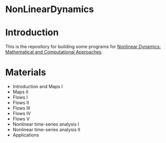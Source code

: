 # NonLinearDynamics

# Introduction
This is the repository for building some programs for
[Nonlinear Dynamics: Mathematical and Computational Approaches](https://www.complexityexplorer.org/courses/79-nonlinear-dynamics-mathematical-and-computational-approaches-fall-2017).

# Materials
* Introduction and Maps I
* Maps II
* Flows I
* Flows II
* Flows III
* Flows IV
* Flows V
* Nonlinear time-series analysis I
* Nonlinear time-series analysis II
* Applications
